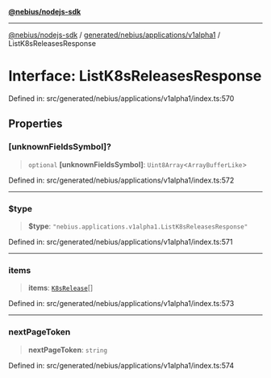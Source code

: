 [**@nebius/nodejs-sdk**](../../../../../README.md)

***

[@nebius/nodejs-sdk](../../../../../README.md) / [generated/nebius/applications/v1alpha1](../README.md) / ListK8sReleasesResponse

# Interface: ListK8sReleasesResponse

Defined in: src/generated/nebius/applications/v1alpha1/index.ts:570

## Properties

### \[unknownFieldsSymbol\]?

> `optional` **\[unknownFieldsSymbol\]**: `Uint8Array`\<`ArrayBufferLike`\>

Defined in: src/generated/nebius/applications/v1alpha1/index.ts:572

***

### $type

> **$type**: `"nebius.applications.v1alpha1.ListK8sReleasesResponse"`

Defined in: src/generated/nebius/applications/v1alpha1/index.ts:571

***

### items

> **items**: [`K8sRelease`](K8sRelease.md)[]

Defined in: src/generated/nebius/applications/v1alpha1/index.ts:573

***

### nextPageToken

> **nextPageToken**: `string`

Defined in: src/generated/nebius/applications/v1alpha1/index.ts:574
